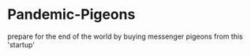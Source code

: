 # Pandemic-Pigeons
prepare for the end of the world by buying messenger pigeons from this 'startup'

